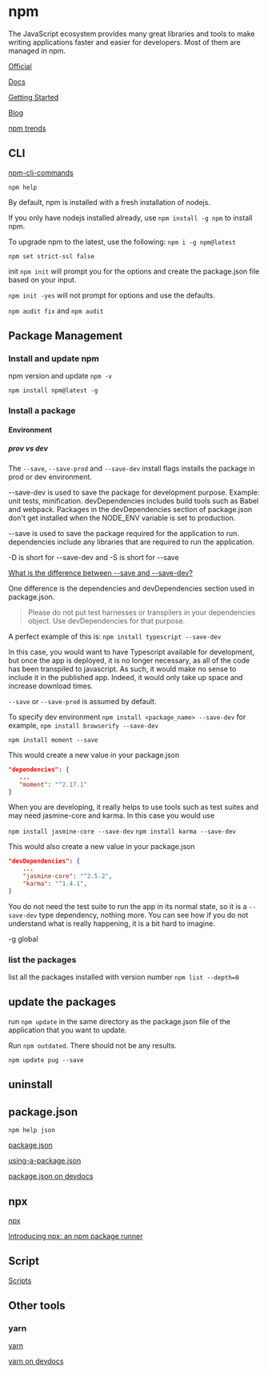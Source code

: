 # npm

The JavaScript ecosystem provides many great libraries and tools to make writing applications faster and easier for developers. Most of them are managed in npm.

[Official](https://www.npmjs.com)

[Docs](https://docs.npmjs.com)

[Getting Started](https://docs.npmjs.com/getting-started/)

[Blog](https://blog.npmjs.org)

[npm trends](https://www.npmtrends.com/)

## CLI

[npm-cli-commands](https://devdocs.io/npm-cli-commands/)

`npm help`

By default, npm is installed with a fresh installation of nodejs.

If you only have nodejs installed already, use `npm install -g npm` to install npm.

To upgrade npm to the latest, use the following:
`npm i -g npm@latest`

`npm set strict-ssl false`

init
`npm init` will prompt you for the options and create the package.json file based on your input.

`npm init -yes` will not prompt for options and use the defaults.

`npm audit fix` and `npm audit`

## Package Management

### Install and update npm

npm version and update
`npm -v`

`npm install npm@latest -g`

### Install a package

#### Environment

##### prov vs dev

The `--save`, `--save-prod` and `--save-dev` install flags installs the package in prod or dev environment.

--save-dev is used to save the package for development purpose. Example: unit tests, minification. devDependencies includes build tools such as Babel and webpack. Packages in the devDependencies section of package.json don't get installed when the NODE_ENV variable is set to production.

--save is used to save the package required for the application to run. dependencies include any libraries that are required to run the application.

-D is short for --save-dev and -S is short for --save

[What is the difference between --save and --save-dev?](https://stackoverflow.com/questions/22891211/what-is-the-difference-between-save-and-save-dev)

One difference is the dependencies and devDependencies section used in package.json.

> Please do not put test harnesses or transpilers in your dependencies object. Use devDependencies for that purpose.

A perfect example of this is: `npm install typescript --save-dev`

In this case, you would want to have Typescript available for development, but once the app is deployed, it is no longer necessary, as all of the code has been transpiled to javascript. As such, it would make no sense to include it in the published app. Indeed, it would only take up space and increase download times.

`--save` or `--save-prod` is assumed by default.

To specify dev environment `npm install <package_name> --save-dev` for example, `npm install browserify --save-dev`

`npm install moment --save`

This would create a new value in your package.json

```json
"dependencies": {
   ...
   "moment": "^2.17.1"
}
```

When you are developing, it really helps to use tools such as test suites and may need jasmine-core and karma. In this case you would use

`npm install jasmine-core --save-dev`
`npm install karma --save-dev`

This would also create a new value in your package.json

```json
"devDependencies": {
    ...
    "jasmine-core": "^2.5.2",
    "karma": "^1.4.1",
}
```

You do not need the test suite to run the app in its normal state, so it is a `--save-dev` type dependency, nothing more. You can see how if you do not understand what is really happening, it is a bit hard to imagine.

-g global

### list the packages

list all the packages installed with version number
`npm list --depth=0`

## update the packages

run `npm update` in the same directory as the package.json file of the application that you want to update.

Run `npm outdated`. There should not be any results.

`npm update pug --save`

## uninstall

## package.json

`npm help json`

[package.json](https://docs.npmjs.com/files/package.json)

[using-a-package.json](https://docs.npmjs.com/getting-started/using-a-package.json)

[package.json on devdocs](https://devdocs.io/npm-package-json/)

## npx

[npx](https://www.npmjs.com/package/npx)

[Introducing npx: an npm package runner](https://medium.com/@maybekatz/introducing-npx-an-npm-package-runner-55f7d4bd282b)

## Script

[Scripts](https://docs.npmjs.com/misc/scripts)

## Other tools

### yarn

[yarn](https://yarnpkg.com/en/)

[yarn on devdocs](https://devdocs.io/yarn/)
